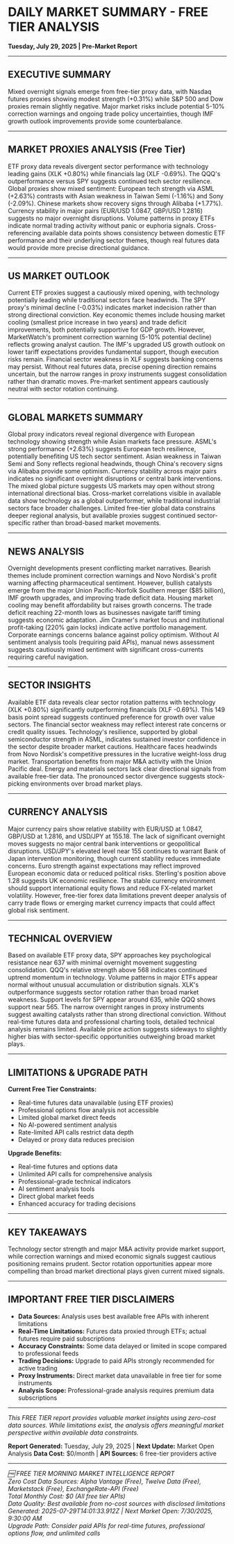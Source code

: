 # DAILY MARKET SUMMARY - FREE TIER ANALYSIS
**Tuesday, July 29, 2025 | Pre-Market Report**

---

## EXECUTIVE SUMMARY

Mixed overnight signals emerge from free-tier proxy data, with Nasdaq futures proxies showing modest strength (+0.31%) while S&P 500 and Dow proxies remain slightly negative. Major market risks include potential 5-10% correction warnings and ongoing trade policy uncertainties, though IMF growth outlook improvements provide some counterbalance.

---

## MARKET PROXIES ANALYSIS (Free Tier)

ETF proxy data reveals divergent sector performance with technology leading gains (XLK +0.80%) while financials lag (XLF -0.69%). The QQQ's outperformance versus SPY suggests continued tech sector resilience. Global proxies show mixed sentiment: European tech strength via ASML (+2.63%) contrasts with Asian weakness in Taiwan Semi (-1.16%) and Sony (-2.09%). Chinese markets show recovery signs through Alibaba (+1.77%). Currency stability in major pairs (EUR/USD 1.0847, GBP/USD 1.2816) suggests no major overnight disruptions. Volume patterns in proxy ETFs indicate normal trading activity without panic or euphoria signals. Cross-referencing available data points shows consistency between domestic ETF performance and their underlying sector themes, though real futures data would provide more precise directional guidance.

---

## US MARKET OUTLOOK

Current ETF proxies suggest a cautiously mixed opening, with technology potentially leading while traditional sectors face headwinds. The SPY proxy's minimal decline (-0.03%) indicates market indecision rather than strong directional conviction. Key economic themes include housing market cooling (smallest price increase in two years) and trade deficit improvements, both potentially supportive for GDP growth. However, MarketWatch's prominent correction warning (5-10% potential decline) reflects growing analyst caution. The IMF's upgraded US growth outlook on lower tariff expectations provides fundamental support, though execution risks remain. Financial sector weakness in XLF suggests banking concerns may persist. Without real futures data, precise opening direction remains uncertain, but the narrow ranges in proxy instruments suggest consolidation rather than dramatic moves. Pre-market sentiment appears cautiously neutral with sector rotation continuing.

---

## GLOBAL MARKETS SUMMARY

Global proxy indicators reveal regional divergence with European technology showing strength while Asian markets face pressure. ASML's strong performance (+2.63%) suggests European tech resilience, potentially benefiting US tech sector sentiment. Asian weakness in Taiwan Semi and Sony reflects regional headwinds, though China's recovery signs via Alibaba provide some optimism. Currency stability across major pairs indicates no significant overnight disruptions or central bank interventions. The mixed global picture suggests US markets may open without strong international directional bias. Cross-market correlations visible in available data show technology as a global outperformer, while traditional industrial sectors face broader challenges. Limited free-tier global data constrains deeper regional analysis, but available proxies suggest continued sector-specific rather than broad-based market movements.

---

## NEWS ANALYSIS

Overnight developments present conflicting market narratives. Bearish themes include prominent correction warnings and Novo Nordisk's profit warning affecting pharmaceutical sentiment. However, bullish catalysts emerge from the major Union Pacific-Norfolk Southern merger ($85 billion), IMF growth upgrades, and improving trade deficit data. Housing market cooling may benefit affordability but raises growth concerns. The trade deficit reaching 22-month lows as businesses navigate tariff timing suggests economic adaptation. Jim Cramer's market focus and institutional profit-taking (220% gain locks) indicate active portfolio management. Corporate earnings concerns balance against policy optimism. Without AI sentiment analysis tools (requiring paid APIs), manual news assessment suggests cautiously mixed sentiment with significant cross-currents requiring careful navigation.

---

## SECTOR INSIGHTS

Available ETF data reveals clear sector rotation patterns with technology (XLK +0.80%) significantly outperforming financials (XLF -0.69%). This 149 basis point spread suggests continued preference for growth over value sectors. The financial sector weakness may reflect interest rate concerns or credit quality issues. Technology's resilience, supported by global semiconductor strength in ASML, indicates sustained investor confidence in the sector despite broader market cautions. Healthcare faces headwinds from Novo Nordisk's competitive pressures in the lucrative weight-loss drug market. Transportation benefits from major M&A activity with the Union Pacific deal. Energy and materials sectors lack clear directional signals from available free-tier data. The pronounced sector divergence suggests stock-picking environments over broad market plays.

---

## CURRENCY ANALYSIS

Major currency pairs show relative stability with EUR/USD at 1.0847, GBP/USD at 1.2816, and USD/JPY at 155.18. The lack of significant overnight moves suggests no major central bank interventions or geopolitical disruptions. USD/JPY's elevated level near 155 continues to warrant Bank of Japan intervention monitoring, though current stability reduces immediate concerns. Euro strength against expectations may reflect improved European economic data or reduced political risks. Sterling's position above 1.28 suggests UK economic resilience. The stable currency environment should support international equity flows and reduce FX-related market volatility. However, free-tier forex data limitations prevent deeper analysis of carry trade flows or emerging market currency impacts that could affect global risk sentiment.

---

## TECHNICAL OVERVIEW

Based on available ETF proxy data, SPY approaches key psychological resistance near 637 with minimal overnight movement suggesting consolidation. QQQ's relative strength above 568 indicates continued uptrend momentum in technology. Volume patterns in major ETFs appear normal without unusual accumulation or distribution signals. XLK's outperformance suggests sector rotation rather than broad market weakness. Support levels for SPY appear around 635, while QQQ shows support near 565. The narrow overnight ranges in proxy instruments suggest awaiting catalysts rather than strong directional conviction. Without real-time futures data and professional charting tools, detailed technical analysis remains limited. Available price action suggests sideways to slightly higher bias with sector-specific opportunities outweighing broad market plays.

---

## LIMITATIONS & UPGRADE PATH

**Current Free Tier Constraints:**
- Real-time futures data unavailable (using ETF proxies)
- Professional options flow analysis not accessible
- Limited global market direct feeds
- No AI-powered sentiment analysis
- Rate-limited API calls restrict data depth
- Delayed or proxy data reduces precision

**Upgrade Benefits:**
- Real-time futures and options data
- Unlimited API calls for comprehensive analysis
- Professional-grade technical indicators
- AI sentiment analysis tools
- Direct global market feeds
- Enhanced accuracy for trading decisions

---

## KEY TAKEAWAYS

Technology sector strength and major M&A activity provide market support, while correction warnings and mixed economic signals suggest cautious positioning remains prudent. Sector rotation opportunities appear more compelling than broad market directional plays given current mixed signals.

---

## IMPORTANT FREE TIER DISCLAIMERS

- **Data Sources:** Analysis uses best available free APIs with inherent limitations
- **Real-Time Limitations:** Futures data proxied through ETFs; actual futures require paid subscriptions  
- **Accuracy Constraints:** Some data delayed or limited in scope compared to professional feeds
- **Trading Decisions:** Upgrade to paid APIs strongly recommended for active trading
- **Proxy Instruments:** Direct market data unavailable in free tier for some instruments
- **Analysis Scope:** Professional-grade analysis requires premium data subscriptions

---

*This FREE TIER report provides valuable market insights using zero-cost data sources. While limitations exist, the analysis offers meaningful market perspective within available data constraints.*

**Report Generated:** Tuesday, July 29, 2025 | **Next Update:** Market Open Analysis
**Data Cost:** $0/month | **API Sources:** 6 free-tier providers active

---

*🆓 FREE TIER MORNING MARKET INTELLIGENCE REPORT*  
*Zero Cost Data Sources: Alpha Vantage (Free), Twelve Data (Free), Marketstack (Free), ExchangeRate-API (Free)*  
*Total Monthly Cost: $0 (All free tier APIs)*  
*Data Quality: Best available from no-cost sources with disclosed limitations*  
*Generated: 2025-07-29T14:01:33.912Z | Next Market Open: 7/30/2025, 9:30:00 AM*  
*Upgrade Path: Consider paid APIs for real-time futures, professional options flow, and unlimited calls*
